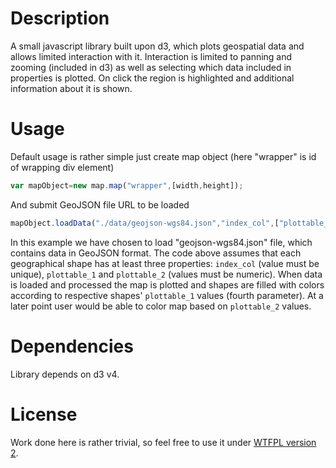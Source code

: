# Description

A small javascript library built upon d3, which plots geospatial data and allows limited interaction with it. Interaction is limited to panning and zooming (included in d3) as well as selecting which data included in properties is plotted. On click the region is highlighted and additional information about it is shown.

# Usage

Default usage is rather simple just create map object (here "wrapper" is id of wrapping div element)
```javascript
var mapObject=new map.map("wrapper",[width,height]);
```

And submit GeoJSON file URL to be loaded
```javascript
mapObject.loadData("./data/geojson-wgs84.json","index_col",["plottable_1","plottable_2"],"plottable_1");
```
In this example we have chosen to load "geojson-wgs84.json" file, which contains data in GeoJSON format. The code above assumes that each geographical shape has at least three properties: `index_col` (value must be unique), `plottable_1` and `plottable_2` (values must be numeric). When data is loaded and processed the map is plotted and shapes are filled with colors according to respective shapes' `plottable_1` values (fourth parameter). At a later point user would be able to color map based on `plottable_2` values.

# Dependencies

Library depends on d3 v4.

# License

Work done here is rather trivial, so feel free to use it under [WTFPL version 2](http://www.wtfpl.net/).


